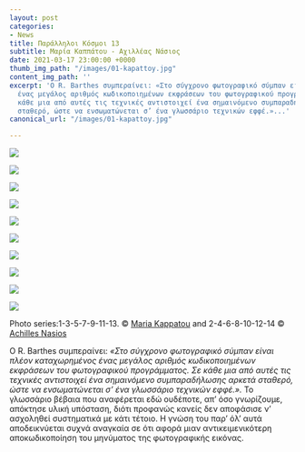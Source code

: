 ```yaml
---
layout: post
categories:
- News
title: Παράλληλοι Κόσμοι 13
subtitle: Μαρία Καππάτου - Αχιλλέας Νάσιος
date: 2021-03-17 23:00:00 +0000
thumb_img_path: "/images/01-kapattoy.jpg"
content_img_path: ''
excerpt: 'Ο R. Barthes συμπεραίνει: «Στο σύγχρονο φωτογραφικό σύμπαν είναι πλέον καταχωρημένος
  ένας μεγάλος αριθμός κωδικοποιημένων εκφράσεων του φωτογραφικού προγράμματος. Σε
  κάθε μια από αυτές τις τεχνικές αντιστοιχεί ένα σημαινόμενο συμπαραδήλωσης αρκετά
  σταθερό, ώστε να ενσωματώνεται σ’ ένα γλωσσάριο τεχνικών εφφέ.»...'
canonical_url: "/images/01-kapattoy.jpg"

---
```

![](/images/01-kapattoy.jpg)

![](/images/02_mg_6877.jpg)

![](/images/03-158629020_1336454630061372_5491385319135805661_n.jpg)

![](/images/04_mg_2527.jpg)

![](/images/05-159028652_1443530759323464_3781406398332539283_n.jpeg)

![](/images/06_mg_3291.jpg)

![](/images/07-159374364_814035015862016_1689625290600962015_n.jpeg)

![](/images/08_mg_3052.jpg)

![](/images/09-160277741_1331831553839825_8543839768849432941_n.jpeg)

![](/images/10_mg_2275.jpg)

Photo series:1-3-5-7-9-11-13. © <a href="https://www.flickr.com/photos/mariakappatou/" target="blank">Maria Kappatou</a> and  2-4-6-8-10-12-14 © <a href="https://anikon.org/" target="blank">Achilles Nasios</a>

Ο R. Barthes συμπεραίνει: _«Στο σύγχρονο φωτογραφικό σύμπαν είναι πλέον καταχωρημένος ένας μεγάλος αριθμός κωδικοποιημένων εκφράσεων του φωτογραφικού προγράμματος. Σε κάθε μια από αυτές τις τεχνικές αντιστοιχεί ένα σημαινόμενο συμπαραδήλωσης αρκετά σταθερό, ώστε να ενσωματώνεται σ’ ένα γλωσσάριο τεχνικών εφφέ.»._ Το γλωσσάριο βέβαια που αναφέρεται εδώ ουδέποτε, απ’ όσο γνωρίζουμε, απόκτησε υλική υπόσταση, διότι προφανώς κανείς δεν αποφάσισε ν’ ασχοληθεί συστηματικά με κάτι τέτοιο. Η γνώση του παρ’ όλ’ αυτά αποδεικνύεται συχνά αναγκαία σε ότι αφορά μιαν αντικειμενικότερη αποκωδικοποίηση του μηνύματος της φωτογραφικής εικόνας.